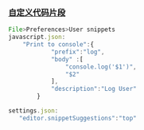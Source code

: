 ### [自定义代码片段](https://www.jianshu.com/p/1f1132df1def)
```js
File>Preferences>User snippets
javascript.json:
    "Print to console":{
            "prefix":"log",
            "body" :[
                "console.log('$1')",
                "$2"
            ],
            "description":"Log User"
        }

settings.json:
   "editor.snippetSuggestions":"top"

```